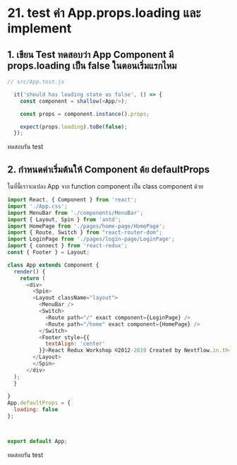# 21. test ค่า App.props.loading และ implement

## 1. เขียน Test ทดสอบว่า App Component มี props.loading เป็น false ในตอนเริ่มแรกไหม

```js
// src/App.test.js

  it('should has loading state as false', () => {
    const component = shallow(<App/>);

    const props = component.instance().props;

    expect(props.loading).toBe(false);
  });
```

ทดสอบรัน test 

## 2. กำหนดค่าเริ่มต้นให้ Component ด้ย defaultProps

ในที่นี้เราจะแปลง App จาก function component เป็น class component ด้วย

```js
import React, { Component } from 'react';
import './App.css';
import MenuBar from './components/MenuBar';
import { Layout, Spin } from 'antd';
import HomePage from './pages/home-page/HomePage';
import { Route, Switch } from "react-router-dom";
import LoginPage from './pages/login-page/LoginPage';
import { connect } from 'react-redux';
const { Footer } = Layout;

class App extends Component {
  render() {
    return (
      <div>
        <Spin>
        <Layout className="layout">
          <MenuBar />
          <Switch>
            <Route path="/" exact component={LoginPage} />
            <Route path="/home" exact component={HomePage} />
          </Switch>
          <Footer style={{
            textAlign: 'center'
          }}>React Redux Workshop ©2012-2019 Created by Nextflow.in.th</Footer>
        </Layout>
        </Spin>
      </div>
  );
  }
  
}
App.defaultProps = {
  loading: false
};



export default App;
```

ทดสอบรัน test
